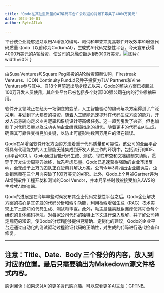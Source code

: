 ```yaml
---

title: 'Qodo在其注重质量的AI编码平台广受欢迎的背景下筹集了4000万美元'
date: 2024-10-01
author: ByteAILab

---
```


平台使企业能够通过采用AI增强的编码、测试和审查来提高软件开发效率和增强代码质量
Qodo（以前称为CodiumAI），生成式AI代码完整性平台，今天宣布获得4000万美元的A轮融资，使公司的总融资额达到5000万美元。![图片](https://ai-techpark.com/wp-content/uploads/2024/09/Qodo-raises-960x540.jpg){ width=60% }

---
由Susa Ventures和Square Peg领投的A轮融资超额认购，Firestreak Ventures、ICON Continuity Fund以及种子投资方TLV Partners和Vine Ventures参与其中。自18个月前退出隐身模式以来，Qodo的解决方案已被超过100万开发人员使用，其企业平台已被包括多个财富100强公司在内的行业领袖采用。

软件开发领域正在经历一场彻底的变革，人工智能驱动的编码解决方案得到了广泛采用，并受到了大规模的投资。随着人工智能迅速提升在代码生成方面的能力，开发人员将转向定义业务逻辑和系统设计等高级任务。这一趋势引发了兴奋，但也加剧了对代码质量以及成功实施企业级保障措施的担忧。随着更多的代码由AI生成，确保其可靠性变得更加关键，以防止可能影响数百万用户的潜在错误。

Qodo在AI增强软件开发方面的方法着重于代码质量和可靠性。该公司的全面平台将具有代理能力的人工智能无缝集成到开发人员工作的环境中，包括流行的IDE、git平台和CLI。Qodo通过智能代码生成、测试、彻底审查和文档编制来协助，贯穿于开发生命周期的始终，优先考虑质量。Qodo已迅速获得强劲的企业市场反响，全球成千上万的团队正在使用其解决方案。公司今年3月推出企业服务后，企业销售额在三个月内突破了100万美元的ARR。此外，Qodo上个月被Gartner评为AI增强软件工程开发和测试的Cool Vendor，并本月早些时候被接受加入AWS的生成式AI加速器。

Qodo的进展是在今年早些时候发布其企业代码完整性平台之后。Qodo企业解决方案的核心是其先进的代码分析和索引功能，利用检索增强生成（RAG）技术实现上下文感知的代码生成、测试和审查。此外，动态最佳实践数据库使其符合每个组织的具体编码标准。对每家公司代码的独特上下文进行深入理解，并了解公司特定规范的知识，使Qodo的代理能够提供更精确、定制化的建议。Qodo的企业平台还通过自动化的测试驱动过程验证代码的正确性，对生成的代码进行迭代检查和修复。

---

注意：Title、Date、Body 三个部分的内容，放入到对应的位置。最后只需要输出为Makedown源文件格式内容。
---
感谢阅读！如果您对AI的更多资讯感兴趣，可以查看更多AI文章：[GPTNB](https://gptnb.com)。